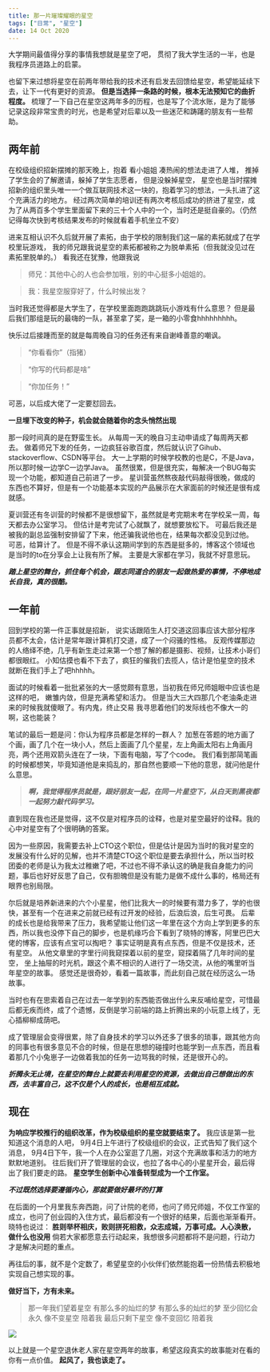 ```yaml
---
title: 那一片璀璨耀眼的星空
tags: ["日常", "星空"]
date: 14 Oct 2020
---
```


大学期间最值得分享的事情我想就是星空了吧，
贯彻了我大学生活的一半，也是我程序员道路上的启蒙。

也留下来过想将星空在前两年带给我的技术还有启发去回馈给星空，希望能延续下去，让下一代有更好的资源。
**但是当选择一条路的时候，根本无法预知它的曲折程度。**
梳理了一下自己在星空这两年多的历程，也是写了个流水账，是为了能够记录这段非常宝贵的时光，也是希望对后辈以及一些迷茫和踌躇的朋友有一些帮助。

<!--more-->

## 两年前

在校级组织招新摆摊的那天晚上，抱着 看小姐姐 凑热闹的想法走进了人堆，
推掉了学生会的了解邀请，躲掉了学生志愿者，
但是没躲掉星空，
星空也是当时摆摊招新的组织里头唯一一个做互联网技术这一块的，抱着学习的想法，一头扎进了这个充满活力的地方。
经过两次简单的培训还有两次考核后成功的挤进了星空，成为了从两百多个学生里面留下来的三十个人中的一个，当时还是挺自豪的。（仍然记得每次快到考核结果发布的时候就看着手机坐立不安）

进来互相认识不久后就开展了素拓，由于学校的限制我们这一届的素拓就成了在学校里玩游戏，
我的师兄跟我说星空的素拓都被称之为脱单素拓（但我就没见过在素拓里脱单的。）
看我还在犹豫，他跟我说

> 师兄：其他中心的人也会参加哦，别的中心挺多小姐姐的。

> 我：我星空服穿好了，什么时候出发？

当时我还觉得都是大学生了，在学校里面跑跑跳跳玩小游戏有什么意思？
但是最后我们那组是玩的最嗨的一队，甚至拿了奖，是一箱的小零食hhhhhhhhh。

快乐过后接踵而至的就是每周晚自习的任务还有来自谢峰善意的嘲讽。

> “你看看你”（指猪）

> “你写的代码都是啥”

> “你加任务！”

可恶，以后成大佬了一定要怼回去。

**一旦埋下改变的种子，机会就会随着你的念头悄然出现**

那一段时间真的是在野蛮生长。
从每周一天的晚自习主动申请成了每周两天都去。
做着师兄下发的任务，一边疯狂谷歌百度，然后就认识了Gihub、stackoverflow、CSDN等平台。
大一上学期的时候学校教的也是C，不是Java，所以那时候一边学C一边学Java。
虽然很累，但是很充实，每解决一个BUG每实现一个功能，都知道自己前进了一步。
星训营虽然熬夜敲代码敲得很晚，做成的东西也不算好，但是有一个功能基本实现的产品展示在大家面前的时候还是很有成就感。

夏训营还有冬训营的时候都不是很想留下，虽然就是考完期末考在学校呆一周，每天都去办公室学习。
但估计是考完试了心就飘了，就想要放松下。
可最后我还是被我的副总监强制安排留了下来，他还骗我说他也在，结果每次都没见到过他。
可恶，给算计了。
但是不得不承认这期间学到的东西是挺多的，博客这个领域也是当时的to在分享会上让我有所了解。
主要是大家都在学习，我就不好意思玩。

**_踏上星空的舞台，抓住每个机会，跟志同道合的朋友一起做热爱的事情，不停地成长自我，真的很酷。_**

## 一年前

回到学校的第一件正事就是招新，
说实话跟陌生人打交道这回事应该大部分程序员都不太会，估计是常年跟计算机打交道，成了一个闷骚的性格。
反观传媒那边的人络绎不绝，几乎有新生走过来第一个想了解的都是摄影、视频，让技术小哥们都很眼红。
小知估摸也看不下去了，疯狂的催我们去揽人，估计是怕星空的技术就断在我们手上了吧hhhhh。

面试的时候看着一批批紧张的大一感觉颇有意思，当初我在师兄师姐眼中应该也是这样的吧，
嫩雏内敛，但是充满希望和活力。
但是当大三大四那几个老油条走进来的时候我就傻眼了。有内鬼，终止交易
我寻思着他们的发际线也不像大一的啊，这也能装？

笔试的最后一题是问：你认为程序员都是怎样的一群人？
加葱在答题的地方画了个画，画了几个在一块小人，然后上面画了几个星星，左上角画太阳右上角画月亮，两个还用双箭头连在了一块，下面有电脑，写了个code。
我们看到那简笔画的时候都想笑，毕竟知道他是来捣乱的，那自然也要顺一下他的意思，就问他是什么意思。

> **_啊，我觉得程序员就是，跟好朋友一起，在同一片星空下，从白天到黑夜都一起努力敲代码学习。_**

直到现在我也还是觉得，这不仅是对程序员的诠释，也是对星空最好的诠释。我的心中对星空有了个很明确的答案。

因为一些原因，我需要去补上CTO这个职位，但是估计是因为当时的我对星空的发展没有什么好的见解，也并不清楚CTO这个职位是要去承担什么，所以当时校团委的老师是认为我太过稚嫩了吧，不过也不得不承认这的确是我自身能力的问题，事后也好好反思了自己，仅有胆魄但是没有能力是做不成什么事的，格局还有眼界也别局限。

尔后就是培养新进来的六个小星星，他们比我大一的时候要有潜力多了，学的也很快，甚至有一个在进来之前就已经有过开发的经验，后浪后浪，后生可畏。
后辈的成长也是给我带来了压力，我希望能让他们这一年里在这个方向上学到更多的东西，所以我也没停下自己的脚步，也是机缘巧合下看到了晓特的博客，阿里巴巴大佬的博客，应该有点宝可以掏吧？
事实证明是真有点东西，但是不仅是技术，还有星空。
从他文章里的字里行间我窥探着以前的星空，窥探着隔了几年时间的星空，
坐上抽屉的时光机，跟这个素不相识的人进行了一场交流，从他的嘴里听当年星空的故事。
感觉还是很奇妙，看着一篇故事，而此刻自己就在经历这么一场故事。

当时也有在思索着自己在过去一年学到的东西能否做出什么来反哺给星空，可惜最后都无疾而终，成了个遗憾，反倒是学习前端的路上折腾出来的小玩意上线了，无心插柳柳成荫吧。

成了管理层会变得很累，除了自身技术的学习以外还多了很多的琐事，跟其他方向的同事也有很多意见不合的时候，但是在思想的碰撞时也能学到一点东西，而且看着那几个小兔崽子一边做着我加的任务一边骂我的时候，还是很开心的。

**_折腾永无止境，在星空的舞台上就要去利用星空的资源，去做出自己想做出的东西，去丰富自己，这不仅是个人的成长，也是相互成就。_**

## 现在

**为响应学校推行的组织改革，作为校级组织的星空就要结束了。**
我应该是第一批知道这个消息的人吧，
9月4日上午进行了校级组织的会议，正式告知了我们这个消息，
9月4日下午，我一个人在办公室逛了几圈，对这个充满故事和活力的地方默默地道别。
往后我们开了管理层的会议，也拉了各中心的小星星开会，最后得出了我们要走的路。
**星空学生创新中心准备转型成为一个工作室。**

**_不过既然选择要遵循内心，那就要做好最坏的打算_**

在后面的一个月里我东奔西跑，问了计院的老师，也问了师兄师姐，不仅工作室的成立，也问了创业园的入住方式，最后都没有一个很好的结果，后面也渐渐看开。
晓特也说过： **胜则举杯相庆，败则拼死相救，众志成城，万事可成。人心涣散，做什么也没用**
倘若大家都愿意去行动起来，我想很多问题都将不是问题，行动力才是解决问题的重点。

再往后的事，就不是个定数了，希望星空的小伙伴们依然能抱着一份热情去积极地实现自己想实现的事。

**做好当下，方有未来。**

> 那一年我们望着星空
> 有那么多的灿烂的梦
> 有那么多的灿烂的梦
> 至少回忆会永久
> 像不变星空
> 陪着我
> 最后只剩下星空
> 像不变回忆
> 陪着我

![](./xingkong.jpg)

以上就是一个星空退休老人家在星空两年的故事，希望这段真实的故事能对在看的你有一点价值。
**起风了，我也该走了。**
